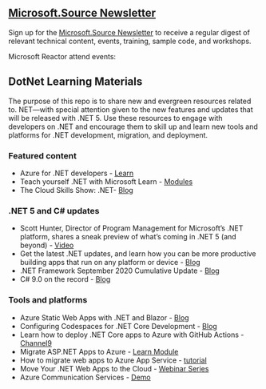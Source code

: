 ## [Microsoft.Source Newsletter](https://azure.microsoft.com/en-in/resources/join-the-azure-developer-community/?wt.mc_id=AID3018158_QSG_EML_NLTR_445400&ocid=AID3018158_QSG_EML_NLTR_445400&vivsridh=tracking&MVPTracking)

Sign up for the [Microsoft.Source Newsletter](https://azure.microsoft.com/en-in/resources/join-the-azure-developer-community/?wt.mc_id=AID3018158_QSG_EML_NLTR_445400&ocid=AID3018158_QSG_EML_NLTR_445400) to receive a regular digest of relevant technical content, events, training, sample code, and workshops.

Microsoft Reactor attend events:

## DotNet Learning Materials

The purpose of this repo is to share new and evergreen resources related to. NET—with special attention given to the new features and updates that will be released with .NET 5.
Use these resources to engage with developers on .NET and encourage them to skill up and learn new tools and platforms for .NET development, migration, and deployment.

### Featured content

* Azure for .NET developers - [Learn](https://docs.microsoft.com/en-us/dotnet/azure/)
* Teach yourself .NET with Microsoft Learn - [Modules](https://docs.microsoft.com/en-us/learn/dotnet/)
* The Cloud Skills Show: .NET- [Blog](https://dev.to/azure/the-cloud-skills-show-net-31n3)

### .NET 5 and C# updates

* Scott Hunter, Director of Program Management for Microsoft’s .NET platform, shares a sneak preview of what’s coming in .NET 5 (and beyond) - [Video](https://myignite.microsoft.com/speaker/9968daf1-3e07-4264-b1aa-cbeecd7101d4)
* Get the latest .NET updates, and learn how you can be more productive building apps that run on any platform or device - [Blog](https://devblogs.microsoft.com/dotnet/the-future-of-net-standard/)
* .NET Framework September 2020 Cumulative Update - [Blog](https://devblogs.microsoft.com/dotnet/net-framework-september-2020-cumulative-update-preview-update/)
* C# 9.0 on the record - [Blog](https://devblogs.microsoft.com/dotnet/c-9-0-on-the-record/)

### Tools and platforms

* Azure Static Web Apps with .NET and Blazor - [Blog](https://devblogs.microsoft.com/aspnet/azure-static-web-apps-with-blazor/)
* Configuring Codespaces for .NET Core Development - [Blog](https://techcommunity.microsoft.com/t5/apps-on-azure/configuring-codespaces-for-net-core-development/ba-p/1565330)
* Learn how to deploy .NET Core apps to Azure with GitHub Actions - [Channel9](https://channel9.msdn.com/Shows/Azure-Friday/Learn-how-to-deploy-NET-Core-apps-to-Azure-with-GitHub-Actions)
* Migrate ASP.NET Apps to Azure - [Learn Module](https://docs.microsoft.com/en-us/learn/paths/migrate-dotnet-apps-azure/)
* How to migrate web apps to Azure App Service - [tutorial](https://azure.microsoft.com/en-us/resources/videos/how-to-migrate-web-apps-to-azure-app-service/)
* Move Your .NET Web Apps to the Cloud - [Webinar Series](https://info.microsoft.com/ww-ondemand-move-your-.net-web-apps-to-the-cloud.html)
* Azure Communication Services - [Demo](https://www.youtube.com/watch?v=49oshhgY6UQ&t=2s)





